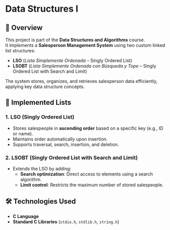 # Data Structures I

## 📌 Overview
This project is part of the **Data Structures and Algorithms** course.  
It implements a **Salesperson Management System** using two custom linked list structures:
- **LSO** (*Lista Simplemente Ordenada* – Singly Ordered List)
- **LSOBT** (*Lista Simplemente Ordenada con Búsqueda y Tope* – Singly Ordered List with Search and Limit)

The system stores, organizes, and retrieves salesperson data efficiently, applying key data structure concepts.

## 🧠 Implemented Lists
### 1. LSO (Singly Ordered List)
- Stores salespeople in **ascending order** based on a specific key (e.g., ID or name).
- Maintains order automatically upon insertion.
- Supports traversal, search, insertion, and deletion.

### 2. LSOBT (Singly Ordered List with Search and Limit)
- Extends the LSO by adding:
  - **Search optimization**: Direct access to elements using a search algorithm.
  - **Limit control**: Restricts the maximum number of stored salespeople.

## 🛠 Technologies Used
- **C Language**
- **Standard C Libraries** (`stdio.h`, `stdlib.h`, `string.h`)
